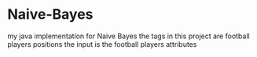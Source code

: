 # Naive-Bayes
my java implementation for Naive Bayes
the tags in this project are football players positions 
the input is the football players attributes
